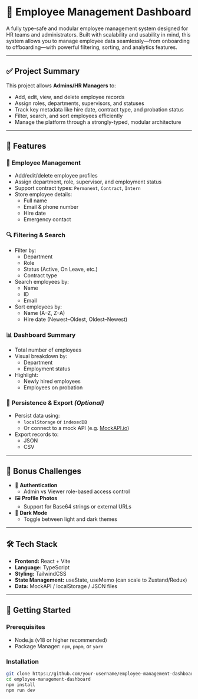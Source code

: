 # 👥 Employee Management Dashboard

A fully type-safe and modular employee management system designed for HR teams and administrators. Built with scalability and usability in mind, this system allows you to manage employee data seamlessly—from onboarding to offboarding—with powerful filtering, sorting, and analytics features.

---

## ✅ Project Summary

This project allows **Admins/HR Managers** to:

- Add, edit, view, and delete employee records
- Assign roles, departments, supervisors, and statuses
- Track key metadata like hire date, contract type, and probation status
- Filter, search, and sort employees efficiently
- Manage the platform through a strongly-typed, modular architecture

---

## 🧩 Features

### 👤 Employee Management

- Add/edit/delete employee profiles
- Assign department, role, supervisor, and employment status
- Support contract types: `Permanent`, `Contract`, `Intern`
- Store employee details:
  - Full name
  - Email & phone number
  - Hire date
  - Emergency contact

### 🔍 Filtering & Search

- Filter by:
  - Department
  - Role
  - Status (Active, On Leave, etc.)
  - Contract type
- Search employees by:
  - Name
  - ID
  - Email
- Sort employees by:
  - Name (A–Z, Z–A)
  - Hire date (Newest–Oldest, Oldest–Newest)

### 📊 Dashboard Summary

- Total number of employees
- Visual breakdown by:
  - Department
  - Employment status
- Highlight:
  - Newly hired employees
  - Employees on probation

### 🧾 Persistence & Export _(Optional)_

- Persist data using:
  - `localStorage` or `indexedDB`
  - Or connect to a mock API (e.g. [MockAPI.io](https://mockapi.io/))
- Export records to:
  - JSON
  - CSV

---

## 🧠 Bonus Challenges

- 🔐 **Authentication**
  - Admin vs Viewer role-based access control
- 🖼️ **Profile Photos**
  - Support for Base64 strings or external URLs
- 🌙 **Dark Mode**
  - Toggle between light and dark themes

---

## 🛠️ Tech Stack

- **Frontend:** React + Vite
- **Language:** TypeScript
- **Styling:** TailwindCSS
- **State Management:** useState, useMemo (can scale to Zustand/Redux)
- **Data:** MockAPI / localStorage / JSON files

---

## 🚀 Getting Started

### Prerequisites

- Node.js (v18 or higher recommended)
- Package Manager: `npm`, `pnpm`, or `yarn`

### Installation

```bash
git clone https://github.com/your-username/employee-management-dashboard.git
cd employee-management-dashboard
npm install
npm run dev
```
